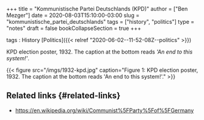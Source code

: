 +++
title = "Kommunistische Partei Deutschlands (KPD)"
author = ["Ben Mezger"]
date = 2020-08-03T15:10:00-03:00
slug = "kommunistische_partei_deutschlands"
tags = ["history", "politics"]
type = "notes"
draft = false
bookCollapseSection = true
+++

tags
: History [Politics]({{< relref "2020-06-02--11-52-08Z--politics" >}})

KPD election poster, 1932. The caption at the bottom reads _'An end to this
system!'_.

<a id="org805911b"></a>

{{< figure src="/imgs/1932-kpd.jpg" caption="Figure 1: KPD election poster, 1932. The caption at the bottom reads 'An end to this system!'." >}}

## Related links {#related-links}

- <https://en.wikipedia.org/wiki/Communist%5FParty%5Fof%5FGermany>
